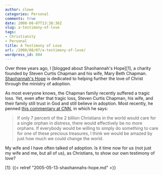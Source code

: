 ```yaml
---
author: slowe
categories: Personal
comments: true
date: 2008-08-07T13:38:36Z
slug: a-testimony-of-love
tags:
- Christianity
- Personal
title: A Testimony of Love
url: /2008/08/07/a-testimony-of-love/
wordpress_id: 804
---
```


Over three years ago, I [blogged about Shaohannah's Hope][1], a charity founded by Steven Curtis Chapman and his wife, Mary Beth Chapman. [Shaohannah's Hope](http://www.showhope.org/) is dedicated to helping further the love of Christ through the ministry of adoption.

As most everyone knows, the Chapman family recently suffered a tragic loss. Yet, even after that tragic loss, Steven Curtis Chapman, his wife, and their family still trust in God and still believe in adoption. Most recently, he penned [this commentary at CNN](http://www.cnn.com/2008/SHOWBIZ/Music/08/07/chapman.orphans/index.html), in which he says:

>If only 7 percent of the 2 billion Christians in the world would care for a single orphan in distress, there would effectively be no more orphans. If everybody would be willing to simply do something to care for one of these precious treasures, I think we would be amazed by just how much we could change the world.

My wife and I have often talked of adoption. Is it time now for us (not just my wife and me, but all of us), as Christians, to show our own testimony of love?

[1]: {{< relref "2005-05-13-shaohannahs-hope.md" >}}

